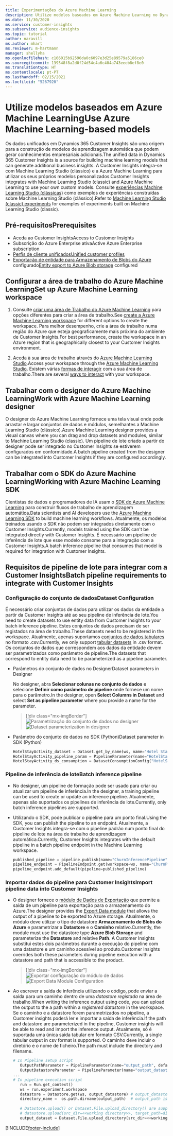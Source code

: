 ```yaml
---
title: Experimentações do Azure Machine Learning
description: Utilize modelos baseados em Azure Machine Learning no Dynamics 365 Customer Insights.
ms.date: 11/30/2020
ms.service: customer-insights
ms.subservice: audience-insights
ms.topic: tutorial
author: naravill
ms.author: mhart
ms.reviewer: m-hartmann
manager: shellyha
ms.openlocfilehash: c166015b92596da0c6097e3d25e89579a5186ce0
ms.sourcegitcommit: 139548f8a2d0f24d54c4a6c404a743eeeb8ef8e0
ms.translationtype: HT
ms.contentlocale: pt-PT
ms.lasthandoff: 02/15/2021
ms.locfileid: "5267920"
---
```

# <a name="use-azure-machine-learning-based-models"></a><span data-ttu-id="4e885-103">Utilize modelos baseados em Azure Machine Learning</span><span class="sxs-lookup"><span data-stu-id="4e885-103">Use Azure Machine Learning-based models</span></span>

<span data-ttu-id="4e885-104">Os dados unificados em Dynamics 365 Customer Insights são uma origem para a construção de modelos de aprendizagem automática que podem gerar conhecimentos empresariais adicionais.</span><span class="sxs-lookup"><span data-stu-id="4e885-104">The unified data in Dynamics 365 Customer Insights is a source for building machine learning models that can generate additional business insights.</span></span> <span data-ttu-id="4e885-105">A Customer Insights integra-se com Machine Learning Studio (clássico) e a Azure Machine Learning para utilizar os seus próprios modelos personalizados.</span><span class="sxs-lookup"><span data-stu-id="4e885-105">Customer Insights integrates with Machine Learning Studio (classic) and Azure Machine Learning to use your own custom models.</span></span> <span data-ttu-id="4e885-106">Consulte [experiências Machine Learning Studio (clássicas)](machine-learning-studio-experiments.md) como exemplos de experiências construídas sobre Machine Learning Studio (clássico).</span><span class="sxs-lookup"><span data-stu-id="4e885-106">Refer to [Machine Learning Studio (classic) experiments](machine-learning-studio-experiments.md) for examples of experiments built on Machine Learning Studio (classic).</span></span> 

## <a name="prerequisites"></a><span data-ttu-id="4e885-107">Pré-requisitos</span><span class="sxs-lookup"><span data-stu-id="4e885-107">Prerequisites</span></span>

- <span data-ttu-id="4e885-108">Aceda ao Customer Insights</span><span class="sxs-lookup"><span data-stu-id="4e885-108">Access to Customer Insights</span></span>
- <span data-ttu-id="4e885-109">Subscrição do Azure Enterprise ativa</span><span class="sxs-lookup"><span data-stu-id="4e885-109">Active Azure Enterprise subscription</span></span>
- [<span data-ttu-id="4e885-110">Perfis de cliente unificados</span><span class="sxs-lookup"><span data-stu-id="4e885-110">Unified customer profiles</span></span>](data-unification.md)
- <span data-ttu-id="4e885-111">[Exportação de entidade para Armazenamento de Blobs do Azure](export-azure-blob-storage.md) configurado</span><span class="sxs-lookup"><span data-stu-id="4e885-111">[Entity export to Azure Blob storage](export-azure-blob-storage.md) configured</span></span>

## <a name="set-up-azure-machine-learning-workspace"></a><span data-ttu-id="4e885-112">Configurar a área de trabalho do Azure Machine Learning</span><span class="sxs-lookup"><span data-stu-id="4e885-112">Set up Azure Machine Learning workspace</span></span>

1. <span data-ttu-id="4e885-113">Consulte [criar uma área de Trabalho do Azure Machine Learning](https://docs.microsoft.com/azure/machine-learning/concept-workspace#-create-a-workspace) para opções diferentes para criar a área de trabalho.</span><span class="sxs-lookup"><span data-stu-id="4e885-113">See [create a Azure Machine Learning workspace](https://docs.microsoft.com/azure/machine-learning/concept-workspace#-create-a-workspace) for different options to create the workspace.</span></span> <span data-ttu-id="4e885-114">Para melhor desempenho, crie a área de trabalho numa região do Azure que esteja geograficamente mais próxima do ambiente de Customer Insights.</span><span class="sxs-lookup"><span data-stu-id="4e885-114">For best performance, create the workspace in an Azure region that is geographically closest to your Customer Insights environment.</span></span>

1. <span data-ttu-id="4e885-115">Aceda à sua área de trabalho através do [Azure Machine Learning Studio](https://ml.azure.com/).</span><span class="sxs-lookup"><span data-stu-id="4e885-115">Access your workspace through the [Azure Machine Learning Studio](https://ml.azure.com/).</span></span> <span data-ttu-id="4e885-116">Existem várias [formas de interagir](https://docs.microsoft.com/azure/machine-learning/concept-workspace#tools-for-workspace-interaction) com a sua área de trabalho.</span><span class="sxs-lookup"><span data-stu-id="4e885-116">There are several [ways to interact](https://docs.microsoft.com/azure/machine-learning/concept-workspace#tools-for-workspace-interaction) with your workspace.</span></span>

## <a name="work-with-azure-machine-learning-designer"></a><span data-ttu-id="4e885-117">Trabalhar com o designer do Azure Machine Learning</span><span class="sxs-lookup"><span data-stu-id="4e885-117">Work with Azure Machine Learning designer</span></span>

<span data-ttu-id="4e885-118">O designer do Azure Machine Learning fornece uma tela visual onde pode arrastar e largar conjuntos de dados e módulos, semelhantes a Machine Learning Studio (clássico).</span><span class="sxs-lookup"><span data-stu-id="4e885-118">Azure Machine Learning designer provides a visual canvas where you can drag and drop datasets and modules, similar to Machine Learning Studio (classic).</span></span> <span data-ttu-id="4e885-119">Um pipeline de lote criado a partir do designer pode ser integrado no Customer Insights se estiverem configurados em conformidade.</span><span class="sxs-lookup"><span data-stu-id="4e885-119">A batch pipeline created from the designer can be integrated into Customer Insights if they are configured accordingly.</span></span> 
   
## <a name="working-with-azure-machine-learning-sdk"></a><span data-ttu-id="4e885-120">Trabalhar com o SDK do Azure Machine Learning</span><span class="sxs-lookup"><span data-stu-id="4e885-120">Working with Azure Machine Learning SDK</span></span>

<span data-ttu-id="4e885-121">Cientistas de dados e programadores de IA usam o [SDK do Azure Machine Learning](https://docs.microsoft.com/python/api/overview/azure/ml/?view=azure-ml-py&preserve-view=true) para construir fluxos de trabalho de aprendizagem automática.</span><span class="sxs-lookup"><span data-stu-id="4e885-121">Data scientists and AI developers use the [Azure Machine Learning SDK](https://docs.microsoft.com/python/api/overview/azure/ml/?view=azure-ml-py&preserve-view=true) to build machine learning workflows.</span></span> <span data-ttu-id="4e885-122">Atualmente, os modelos treinados usando o SDK não podem ser integrados diretamente com o Customer Insights.</span><span class="sxs-lookup"><span data-stu-id="4e885-122">Currently, models trained using the SDK can't be integrated directly with Customer Insights.</span></span> <span data-ttu-id="4e885-123">É necessário um pipeline de inferência de lote que esse modelo consome para a integração com a Customer Insights.</span><span class="sxs-lookup"><span data-stu-id="4e885-123">A batch inference pipeline that consumes that model is required for integration with Customer Insights.</span></span>

## <a name="batch-pipeline-requirements-to-integrate-with-customer-insights"></a><span data-ttu-id="4e885-124">Requisitos de pipeline de lote para integrar com a Customer Insights</span><span class="sxs-lookup"><span data-stu-id="4e885-124">Batch pipeline requirements to integrate with Customer Insights</span></span>

### <a name="dataset-configuration"></a><span data-ttu-id="4e885-125">Configuração do conjunto de dados</span><span class="sxs-lookup"><span data-stu-id="4e885-125">Dataset Configuration</span></span>

<span data-ttu-id="4e885-126">É necessário criar conjuntos de dados para utilizar os dados da entidade a partir da Customer Insights até ao seu pipeline de inferência de lote.</span><span class="sxs-lookup"><span data-stu-id="4e885-126">You need to create datasets to use entity data from Customer Insights to your batch inference pipeline.</span></span> <span data-ttu-id="4e885-127">Estes conjuntos de dados precisam de ser registados na área de trabalho.</span><span class="sxs-lookup"><span data-stu-id="4e885-127">These datasets need to be registered in the workspace.</span></span> <span data-ttu-id="4e885-128">Atualmente, apenas suportamos [conjuntos de dados tabulares](https://docs.microsoft.com/azure/machine-learning/how-to-create-register-datasets#tabulardataset) no formato .csv.</span><span class="sxs-lookup"><span data-stu-id="4e885-128">Currently, we only support [tabular datasets](https://docs.microsoft.com/azure/machine-learning/how-to-create-register-datasets#tabulardataset) in .csv format.</span></span> <span data-ttu-id="4e885-129">Os conjuntos de dados que correspondem aos dados da entidade devem ser parametrizados como parâmetro de pipeline.</span><span class="sxs-lookup"><span data-stu-id="4e885-129">The datasets that correspond to entity data need to be parameterized as a pipeline parameter.</span></span>
   
* <span data-ttu-id="4e885-130">Parâmetros do conjunto de dados no Designer</span><span class="sxs-lookup"><span data-stu-id="4e885-130">Dataset parameters in Designer</span></span>
   
     <span data-ttu-id="4e885-131">No designer, abra **Selecionar colunas no conjunto de dados** e selecione **Definir como parâmetro de pipeline** onde fornece um nome para o parâmetro.</span><span class="sxs-lookup"><span data-stu-id="4e885-131">In the designer, open **Select Columns in Dataset** and select **Set as pipeline parameter** where you provide a name for the parameter.</span></span>

     > [!div class="mx-imgBorder"]
     > <span data-ttu-id="4e885-132">![Parametrização do conjunto de dados no designer](media/intelligence-designer-dataset-parameters.png "Parametrização do conjunto de dados no designer")</span><span class="sxs-lookup"><span data-stu-id="4e885-132">![Dataset parameterization in designer](media/intelligence-designer-dataset-parameters.png "Dataset parameterization in designer")</span></span>
   
* <span data-ttu-id="4e885-133">Parâmetro do conjunto de dados no SDK (Python)</span><span class="sxs-lookup"><span data-stu-id="4e885-133">Dataset parameter in SDK (Python)</span></span>
   
   ```python
   HotelStayActivity_dataset = Dataset.get_by_name(ws, name='Hotel Stay Activity Data')
   HotelStayActivity_pipeline_param = PipelineParameter(name="HotelStayActivity_pipeline_param", default_value=HotelStayActivity_dataset)
   HotelStayActivity_ds_consumption = DatasetConsumptionConfig("HotelStayActivity_dataset", HotelStayActivity_pipeline_param)
   ```

### <a name="batch-inference-pipeline"></a><span data-ttu-id="4e885-134">Pipeline de inferência de lote</span><span class="sxs-lookup"><span data-stu-id="4e885-134">Batch inference pipeline</span></span>
  
* <span data-ttu-id="4e885-135">No designer, um pipeline de formação pode ser usado para criar ou atualizar um pipeline de inferência.</span><span class="sxs-lookup"><span data-stu-id="4e885-135">In the designer, a training pipeline can be used to create or update an inference pipeline.</span></span> <span data-ttu-id="4e885-136">Atualmente, apenas são suportados os pipelines de inferência de lote.</span><span class="sxs-lookup"><span data-stu-id="4e885-136">Currently, only batch inference pipelines are supported.</span></span>

* <span data-ttu-id="4e885-137">Utilizando o SDK, pode publicar o pipeline para um ponto final.</span><span class="sxs-lookup"><span data-stu-id="4e885-137">Using the SDK, you can publish the pipeline to an endpoint.</span></span> <span data-ttu-id="4e885-138">Atualmente, a Customer Insights integra-se com o pipeline padrão num ponto final do pipeline de lote na área de trabalho de aprendizagem automática.</span><span class="sxs-lookup"><span data-stu-id="4e885-138">Currently, Customer Insights integrates with the default pipeline in a batch pipeline endpoint in the Machine Learning workspace.</span></span>
   
   ```python
   published_pipeline = pipeline.publish(name="ChurnInferencePipeline", description="Published Churn Inference pipeline")
   pipeline_endpoint = PipelineEndpoint.get(workspace=ws, name="ChurnPipelineEndpoint") 
   pipeline_endpoint.add_default(pipeline=published_pipeline)
   ```

### <a name="import-pipeline-data-into-customer-insights"></a><span data-ttu-id="4e885-139">Importar dados do pipeline para Customer Insights</span><span class="sxs-lookup"><span data-stu-id="4e885-139">Import pipeline data into Customer Insights</span></span>

* <span data-ttu-id="4e885-140">O designer fornece o [módulo de Dados de Exportação](https://docs.microsoft.com/azure/machine-learning/algorithm-module-reference/export-data) que permite a saída de um pipeline para exportação para o armazenamento do Azure.</span><span class="sxs-lookup"><span data-stu-id="4e885-140">The designer provides the [Export Data module](https://docs.microsoft.com/azure/machine-learning/algorithm-module-reference/export-data) that allows the output of a pipeline to be exported to Azure storage.</span></span> <span data-ttu-id="4e885-141">Atualmente, o módulo deve utilizar o tipo de datastore **Armazenamento de Blobs do Azure** e parametrizar a **Datastore** e o **Caminho** relativo.</span><span class="sxs-lookup"><span data-stu-id="4e885-141">Currently, the module must use the datastore type **Azure Blob Storage** and parameterize the **Datastore** and relative **Path**.</span></span> <span data-ttu-id="4e885-142">A Customer Insights substitui estes dois parâmetros durante a execução do pipeline com uma datastore e um caminho acessível ao produto.</span><span class="sxs-lookup"><span data-stu-id="4e885-142">Customer Insights overrides both these parameters during pipeline execution with a datastore and path that is accessible to the product.</span></span>
   > [!div class="mx-imgBorder"]
   > <span data-ttu-id="4e885-143">![Exportar configuração do módulo de dados](media/intelligence-designer-importdata.png "Exportar configuração do módulo de dados")</span><span class="sxs-lookup"><span data-stu-id="4e885-143">![Export Data Module Configuration](media/intelligence-designer-importdata.png "Export Data Module Configuration")</span></span>
   
* <span data-ttu-id="4e885-144">Ao escrever a saída de inferência utilizando o código, pode enviar a saída para um caminho dentro de uma *datastore registada* na área de trabalho.</span><span class="sxs-lookup"><span data-stu-id="4e885-144">When writing the inference output using code, you can upload the output to the a path within a *registered datastore* in the workspace.</span></span> <span data-ttu-id="4e885-145">Se o caminho e a datastore forem parametrizados no pipeline, a Customer insights poderá ler e importar a saída de inferência.</span><span class="sxs-lookup"><span data-stu-id="4e885-145">If the path and datastore are parameterized in the pipeline, Customer insights will be able to read and import the inference output.</span></span> <span data-ttu-id="4e885-146">Atualmente, só é suportada uma única saída tabular em formato CSV.</span><span class="sxs-lookup"><span data-stu-id="4e885-146">Currently, a single tabular output in csv format is supported.</span></span> <span data-ttu-id="4e885-147">O caminho deve incluir o diretório e o nome de ficheiro.</span><span class="sxs-lookup"><span data-stu-id="4e885-147">The path must include the directory and filename.</span></span>

   ```python
   # In Pipeline setup script
      OutputPathParameter = PipelineParameter(name="output_path", default_value="HotelChurnOutput/HotelChurnOutput.csv")
      OutputDatastoreParameter = PipelineParameter(name="output_datastore", default_value="workspaceblobstore")
   ...
   # In pipeline execution script
      run = Run.get_context()
      ws = run.experiment.workspace
      datastore = Datastore.get(ws, output_datastore) # output_datastore is parameterized
      directory_name =  os.path.dirname(output_path)  # output_path is parameterized.
      
      # Datastore.upload() or Dataset.File.upload_directory() are supported methods to uplaod the data
      # datastore.upload(src_dir=<<working directory>>, target_path=directory_name, overwrite=False, show_progress=True)
      output_dataset = Dataset.File.upload_directory(src_dir=<<working directory>>, target = (datastore, directory_name)) # Remove trailing "/" from directory_name
   ```


[!INCLUDE[footer-include](../includes/footer-banner.md)]